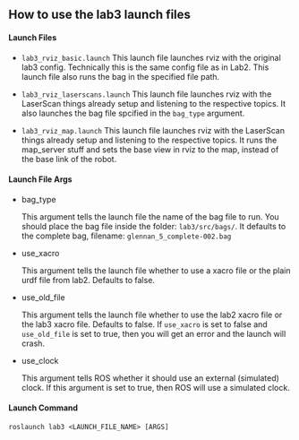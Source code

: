## How to use the lab3 launch files

#### Launch Files

- `lab3_rviz_basic.launch`
   This launch file launches rviz with the original lab3 config. Technically this is the same config file as in Lab2. This launch file also runs the bag in the specified file path.

- `lab3_rviz_laserscans.launch`
   This launch file launches rviz with the LaserScan things already setup and listening to the respective topics. It also launches the bag file spcified in the `bag_type` argument.

- `lab3_rviz_map.launch`
   This launch file launches rviz with the LaserScan things already setup and listening to the respective topics. It runs the map_server stuff and sets the base view in rviz to the map, instead of the base link of the robot. 


#### Launch File Args

- bag_type

   This argument tells the launch file the name of the bag file to run. You should place the bag file inside the folder: `lab3/src/bags/`. It defaults to the complete bag, filename: `glennan_5_complete-002.bag`

- use_xacro

   This argument tells the launch file whether to use a xacro file or the plain urdf file from lab2. Defaults to false.

- use_old_file

   This argument tells the launch file whether to use the lab2 xacro file or the lab3 xacro file. Defaults to false. If `use_xacro` is set to false and `use_old_file` is set to true, then you will get an error and the launch will crash.

- use_clock

   This argument tells ROS whether it should use an external (simulated) clock. If this argument is set to true, then ROS will use a simulated clock.

#### Launch Command

`roslaunch lab3 <LAUNCH_FILE_NAME> [ARGS]`
